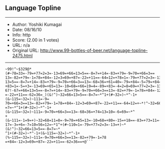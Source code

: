 
## Language Topline ##
---
- Author: Yoshiki Kumagai
- Date: 08/16/10
- Info: http
- Score:  (2.00 in 1 votes)
- URL: n/a
- Original URL: http://www.99-bottles-of-beer.net/language-topline-2475.html
---

```~1(# 99 bottles of beer in Topline. )
~99!^~$329@*(#~78=33=-79=+77=2=3=-13=69=+66=13=5==-8=7=+14=-83=+79=-9=70=+66=3==
13=-82=+79=-1=78=+84=-12=3=69=+87=-22=+11==-64=12=+78=1=-79=+77=2=3=-13=69=+66=
13=5==-8=7=+14=-83=+79=-9=70=+66=3==13=-68=36=+61=40=-79=+84=-5=79=+84=-12=3=69=
+83=1=-5=+3=-13=69=+65=13=-10=68=+66=19=4=-89=+83=-4=2=8=69=+77=2=3=-13=57=12=+
67!-67=+66=13=5==-8=7=+14=-83=+79=-9=70=+66=3==13=-82=+79=-1=78=+84=-12=3=69=+87
=-22=+11==-62=36=_)(&!^)~32=66=13=5==-8=7=~*^1+(#~32=)~*^-1+(&~115=~32=)~111=-9=
70=+66=3==13=-82=+79=-1=78=+84=-12=3=69=+87=-22=+11==-64=12=+~*!^~32=66=13=5==-8
=7=~*^1+(#~32=)~*^-1+(&~115=~32=)~111=-9=70=+66=3==13=-68=36=+74=13=10=-6=69=~*^
+(&~111=-1=9=+)~32=68=11=8=-9=78=+65=13=-10=68=+80=-15=+18==-83=+73=11=-84=+65=
17=-3=+6=-7=10=56=12=~*1^+(#~110=1=-79=+77=2=3=-13=+)~*(&!^)~32=66=13=5==-8=7=~*
^1+(#~32=)~*^-1+(&~115=~32=)~*^-1+(%~115=~32=)~111=-9=70=+66=3==13=-82=+79=-1=78
=+84=-12=3=69=+87=-22=+11==-62=36==+@```